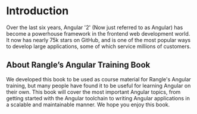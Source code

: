 # Introduction

Over the last six years, Angular '2' (Now just referred to as Angular) has become a powerhouse framework in the frontend web development world. It now has nearly 75k stars on GitHub, and is one of the most popular ways to develop large applications, some of which service millions of customers.

## About Rangle’s Angular Training Book

We developed this book to be used as course material for Rangle's Angular training, but many people have found it to be useful for learning Angular on their own. This book will cover the most important Angular topics, from getting started with the Angular toolchain to writing Angular applications in a scalable and maintainable manner. We hope you enjoy this book.
